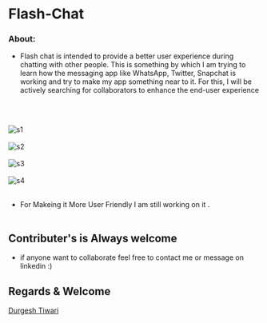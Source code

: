 # Flash-Chat

### About:
- Flash chat is intended to provide a better user experience during chatting with other people. This is something by which I am trying to learn how the messaging app like WhatsApp, Twitter, Snapchat is working and try to make my app something near to it. For this, I will be actively searching   for collaborators to enhance the end-user  experience

<br><br>


![s1](https://github.com/blackhat955/Flash-Chat/blob/main/images/1.jpeg) <br><br>
![s2](https://github.com/blackhat955/Flash-Chat/blob/main/images/2.jpeg)  <br><br>
![s3](https://github.com/blackhat955/Flash-Chat/blob/main/images/3.jpeg)  <br><br>
![s4](https://github.com/blackhat955/Flash-Chat/blob/main/images/4.jpeg)  <br><br>

- For Makeing it  More User Friendly I am still working on it .<br><br>
## Contributer's is Always welcome 
- if anyone want to collaborate feel free to contact me or message on linkedin    :)  <br>
## Regards & Welcome <br>

[Durgesh Tiwari](https://www.linkedin.com/in/durgesh98/)



